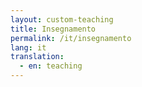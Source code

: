 ```yaml
---
layout: custom-teaching
title: Insegnamento
permalink: /it/insegnamento
lang: it
translation: 
  - en: teaching
---
```


